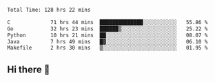<!--START_SECTION:waka-->

```txt
Total Time: 128 hrs 22 mins

C             71 hrs 44 mins  ██████████████░░░░░░░░░░░   55.86 %
Go            32 hrs 23 mins  ██████▒░░░░░░░░░░░░░░░░░░   25.22 %
Python        10 hrs 21 mins  ██░░░░░░░░░░░░░░░░░░░░░░░   08.07 %
Java          7 hrs 49 mins   █▓░░░░░░░░░░░░░░░░░░░░░░░   06.10 %
Makefile      2 hrs 30 mins   ▒░░░░░░░░░░░░░░░░░░░░░░░░   01.95 %
```

<!--END_SECTION:waka-->

## Hi there 👋

<!--
**prorok210/prorok210** is a ✨ _special_ ✨ repository because its `README.md` (this file) appears on your GitHub profile.

Here are some ideas to get you started:

- 🔭 I’m currently working on ...
- 🌱 I’m currently learning ...
- 👯 I’m looking to collaborate on ...
- 🤔 I’m looking for help with ...
- 💬 Ask me about ...
- 📫 How to reach me: ...
- 😄 Pronouns: ...
- ⚡ Fun fact: ...
-->
